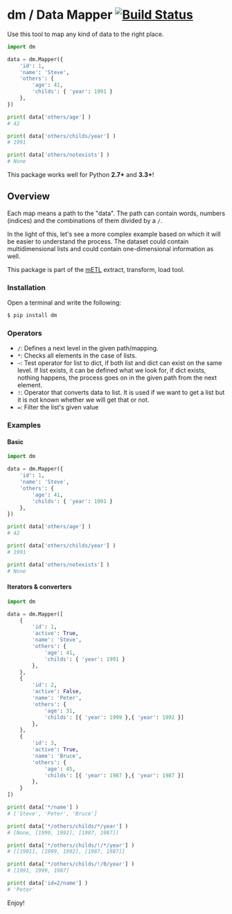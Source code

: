 
# dm / Data Mapper [![Build Status](https://travis-ci.org/bfaludi/dm.svg)](https://travis-ci.org/bfaludi/dm)

Use this tool to map any kind of data to the right place.

```python
import dm

data = dm.Mapper({
    'id': 1,
    'name': 'Steve',
    'others': { 
        'age': 41,
        'childs': { 'year': 1991 }
    },
})

print( data['others/age'] )
# 42

print( data['others/childs/year'] )
# 1991

print( data['others/notexists'] )
# None
```

This package works well for Python **2.7+** and **3.3+**!

## Overview

Each map means a path to the "data". The path can contain words, numbers (indices) and the combinations of them divided by a `/`.

In the light of this, let's see a more complex example based on which it will be easier to understand the process. The dataset could contain multidimensional lists and could contain one-dimensional information as well.

This package is part of the [mETL](https://github.com/ceumicrodata/mETL) extract, transform, load tool.

### Installation

Open a terminal and write the following:

```bash
$ pip install dm
```

### Operators

- `/`: Defines a next level in the given path/mapping.
- `*`: Checks all elements in the case of lists.
- `~`: Test operator for list to dict, if both list and dict can exist on the same level. If list exists, it can be defined what we look for, if dict exists, nothing happens, the process goes on in the given path from the next element.
- `!`: Operator that converts data to list. It is used if we want to get a list but it is not known whether we will get that or not.
- `=`: Filter the list's given value

### Examples

#### Basic

```python
import dm

data = dm.Mapper({
    'id': 1,
    'name': 'Steve',
    'others': { 
        'age': 41,
        'childs': { 'year': 1991 }
    },
})

print( data['others/age'] )
# 42

print( data['others/childs/year'] )
# 1991

print( data['others/notexists'] )
# None
```

#### Iterators & converters

```python
import dm

data = dm.Mapper([
    {
        'id': 1,
        'active': True,
        'name': 'Steve',
        'others': { 
            'age': 41,
            'childs': { 'year': 1991 }
        },
    },
    { 
        'id': 2,
        'active': False,
        'name': 'Peter',
        'others': { 
            'age': 31,
            'childs': [{ 'year': 1999 },{ 'year': 1992 }]
        },
    },
    {
        'id': 3,
        'active': True,
        'name': 'Bruce',
        'others': { 
            'age': 45,
            'childs': [{ 'year': 1987 },{ 'year': 1987 }]
        },
    }
])

print( data['*/name'] )
# ['Steve', 'Peter', 'Bruce']

print( data['*/others/childs/*/year'] )
# [None, [1999, 1992], [1987, 1987]]

print( data['*/others/childs/!/*/year'] )
# [[1991], [1999, 1992], [1987, 1987]]

print( data['*/others/childs/!/0/year'] )
# [1991, 1999, 1987]

print( data['id=2/name'] )
# 'Peter'
```

Enjoy!